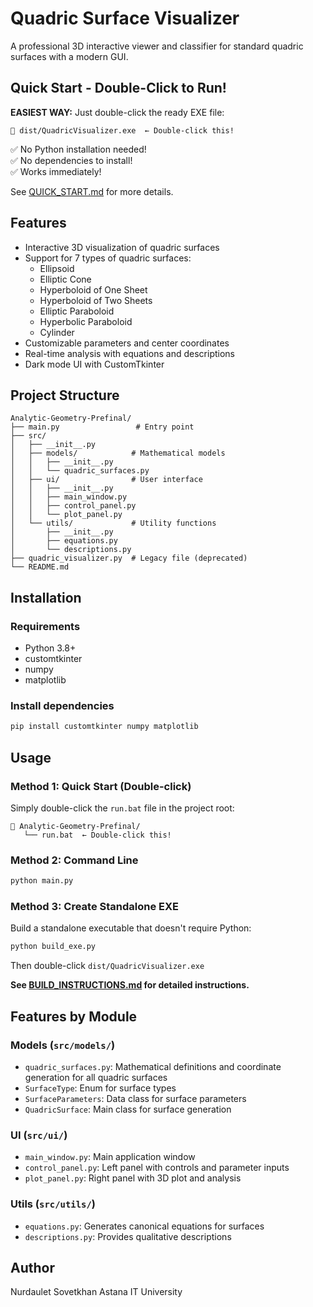 # Quadric Surface Visualizer

A professional 3D interactive viewer and classifier for standard quadric surfaces with a modern GUI.

## Quick Start - Double-Click to Run!

**EASIEST WAY:** Just double-click the ready EXE file:

```
📂 dist/QuadricVisualizer.exe  ← Double-click this!
```

✅ No Python installation needed!  
✅ No dependencies to install!  
✅ Works immediately!

See [QUICK_START.md](QUICK_START.md) for more details.

## Features

- Interactive 3D visualization of quadric surfaces
- Support for 7 types of quadric surfaces:
  - Ellipsoid
  - Elliptic Cone
  - Hyperboloid of One Sheet
  - Hyperboloid of Two Sheets
  - Elliptic Paraboloid
  - Hyperbolic Paraboloid
  - Cylinder
- Customizable parameters and center coordinates
- Real-time analysis with equations and descriptions
- Dark mode UI with CustomTkinter

## Project Structure

```
Analytic-Geometry-Prefinal/
├── main.py                 # Entry point
├── src/
│   ├── __init__.py
│   ├── models/            # Mathematical models
│   │   ├── __init__.py
│   │   └── quadric_surfaces.py
│   ├── ui/                # User interface
│   │   ├── __init__.py
│   │   ├── main_window.py
│   │   ├── control_panel.py
│   │   └── plot_panel.py
│   └── utils/             # Utility functions
│       ├── __init__.py
│       ├── equations.py
│       └── descriptions.py
├── quadric_visualizer.py  # Legacy file (deprecated)
└── README.md
```

## Installation

### Requirements

- Python 3.8+
- customtkinter
- numpy
- matplotlib

### Install dependencies

```bash
pip install customtkinter numpy matplotlib
```

## Usage

### Method 1: Quick Start (Double-click)

Simply double-click the `run.bat` file in the project root:

```
📂 Analytic-Geometry-Prefinal/
   └── run.bat  ← Double-click this!
```

### Method 2: Command Line

```bash
python main.py
```

### Method 3: Create Standalone EXE

Build a standalone executable that doesn't require Python:

```bash
python build_exe.py
```

Then double-click `dist/QuadricVisualizer.exe`

**See [BUILD_INSTRUCTIONS.md](BUILD_INSTRUCTIONS.md) for detailed instructions.**

## Features by Module

### Models (`src/models/`)
- `quadric_surfaces.py`: Mathematical definitions and coordinate generation for all quadric surfaces
- `SurfaceType`: Enum for surface types
- `SurfaceParameters`: Data class for surface parameters
- `QuadricSurface`: Main class for surface generation

### UI (`src/ui/`)
- `main_window.py`: Main application window
- `control_panel.py`: Left panel with controls and parameter inputs
- `plot_panel.py`: Right panel with 3D plot and analysis

### Utils (`src/utils/`)
- `equations.py`: Generates canonical equations for surfaces
- `descriptions.py`: Provides qualitative descriptions

## Author

Nurdaulet Sovetkhan
Astana IT University
